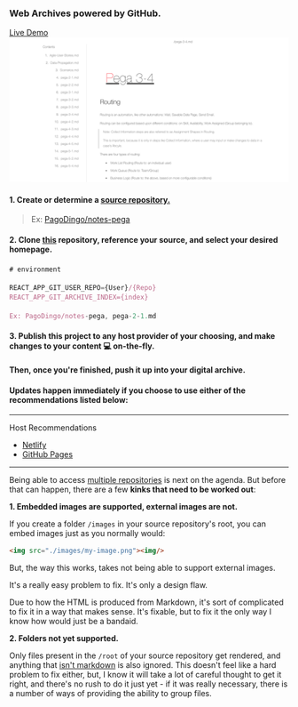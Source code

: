 ### Web Archives powered by GitHub.
<a href="https://master--sparkly-mandazi-9d0d40.netlify.app/" target="_blank">Live Demo</a>
<a href="https://master--sparkly-mandazi-9d0d40.netlify.app/"><img src="./dochub-demo.png" target="_blank"/></a>

#### 1. Create or determine a <u>source repository.</u>

> Ex: [PagoDingo/notes-pega](https://github.com/pagodingo/notes-pega)

#### 2. Clone <u>this</u> repository, reference your source, and select your desired homepage.

```js
# environment

REACT_APP_GIT_USER_REPO={User}/{Repo}
REACT_APP_GIT_ARCHIVE_INDEX={index}

Ex: PagoDingo/notes-pega, pega-2-1.md
```

#### 3. Publish this project to any host provider of your choosing, and make changes to your content 💻 on-the-fly. 

#### Then, once you're finished, push it up into your digital archive.

#### Updates happen immediately if you choose to use either of the recommendations listed below:
---
Host Recommendations
- <a href="https://netlify.com" target="_blank">Netlify</a>
- <a href="https://pages.github.com" target="_blank">GitHub Pages</a>
---
Being able to access <u>multiple repositories</u> is next on the agenda. But before that can happen, there are a few **kinks that need to be worked out**:

**1. Embedded images are supported, external images are not.**

If you create a folder `/images` in your source repository's root, you can embed images just as you normally would:

```html
<img src="./images/my-image.png"><img/>
```

But, the way this works, takes not being able to support external images.

It's a really easy problem to fix. It's only a design flaw.

Due to how the HTML is produced from Markdown, it's sort of complicated to fix it in a way that makes sense. It's fixable, but to fix it the only way I know how would just be a bandaid.

**2. Folders not yet supported.**

Only files present in the `/root` of your source repository get rendered, and anything that <u>isn't markdown</u> is also ignored. This doesn't feel like a hard problem to fix either, but, I know it will take a lot of careful thought to get it right, and there's no rush to do it just yet - if it was really necessary, there is a number of ways of providing the ability to group files.